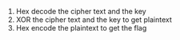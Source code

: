 1. Hex decode the cipher text and the key
2. XOR the cipher text and the key to get plaintext
3. Hex encode the plaintext to get the flag
